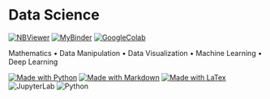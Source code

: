 # Data Science
[![NBViewer](https://raw.githubusercontent.com/jupyter/design/master/logos/Badges/nbviewer_badge.svg)](https://nbviewer.jupyter.org/github/hungpq7/data-science/tree/main/)
[![MyBinder](https://mybinder.org/badge_logo.svg)](https://mybinder.org/v2/gh/hungpq7/data-science/main)
[![GoogleColab](https://colab.research.google.com/assets/colab-badge.svg)](https://drive.google.com/drive/folders/1Rm4c_0G4R7Cyopcenzx7-EnCt3bR4HL7)

Mathematics &bull; Data Manipulation &bull; Data Visualization &bull; Machine Learning &bull; Deep Learning

[![Made with Python](https://img.shields.io/badge/Made%20with-Python-1f425f.svg)](https://www.python.org/)
[![Made with Markdown](https://img.shields.io/badge/Made%20with-Markdown-1f425f.svg)](http://commonmark.org)
[![Made with LaTex](https://img.shields.io/badge/Made%20with-LaTeX-1f425f.svg)](https://www.latex-project.org/)
![JupyterLab](https://img.shields.io/badge/jupyterlab-3.x-orange?logo=jupyter)
![Python](https://img.shields.io/badge/python-3.7+-blue?logo=python)